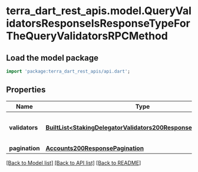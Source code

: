 # terra_dart_rest_apis.model.QueryValidatorsResponseIsResponseTypeForTheQueryValidatorsRPCMethod

## Load the model package
```dart
import 'package:terra_dart_rest_apis/api.dart';
```

## Properties
Name | Type | Description | Notes
------------ | ------------- | ------------- | -------------
**validators** | [**BuiltList&lt;StakingDelegatorValidators200ResponseValidatorsInner&gt;**](StakingDelegatorValidators200ResponseValidatorsInner.md) | validators contains all the queried validators. | [optional] 
**pagination** | [**Accounts200ResponsePagination**](Accounts200ResponsePagination.md) |  | [optional] 

[[Back to Model list]](../README.md#documentation-for-models) [[Back to API list]](../README.md#documentation-for-api-endpoints) [[Back to README]](../README.md)


